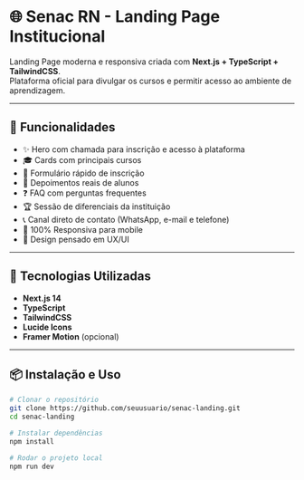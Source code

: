 # 🌐 Senac RN - Landing Page Institucional

Landing Page moderna e responsiva criada com **Next.js + TypeScript + TailwindCSS**.  
Plataforma oficial para divulgar os cursos e permitir acesso ao ambiente de aprendizagem.

---

## 🚀 Funcionalidades

- ✨ Hero com chamada para inscrição e acesso à plataforma
- 🎓 Cards com principais cursos
- 📝 Formulário rápido de inscrição
- 👥 Depoimentos reais de alunos
- ❓ FAQ com perguntas frequentes
- 🏆 Sessão de diferenciais da instituição
- 📞 Canal direto de contato (WhatsApp, e-mail e telefone)
- 📱 100% Responsiva para mobile
- 🌟 Design pensado em UX/UI

---

## 🧱 Tecnologias Utilizadas

- **Next.js 14**
- **TypeScript**
- **TailwindCSS**
- **Lucide Icons**
- **Framer Motion** (opcional)

---

## 📦 Instalação e Uso

```bash
# Clonar o repositório
git clone https://github.com/seuusuario/senac-landing.git
cd senac-landing

# Instalar dependências
npm install

# Rodar o projeto local
npm run dev
